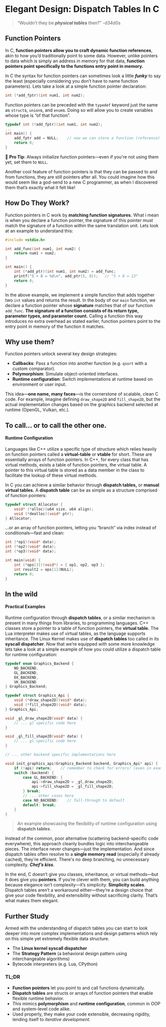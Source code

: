 # Elegant Design: Dispatch Tables In C

> “Wouldn’t they be ***physical tables*** then?” -d34d0s

## Function Pointers

In C, **function pointers allow you to craft dynamic function references**, akin to how you’d traditionally point to some data. However, unlike pointers to data which is simply an address in memory for that data, **function pointers point specifically to the functions entry point in memory.**

In C the syntax for function pointers can sometimes look a little ***funky*** to say the least (especially considering you don’t have to name function parameters). Lets take a look at a simple function pointer declaration:

```c
int (*add_fptr)(int num1, int num2);
```

Function pointers can be preceded with the `typedef` keyword just the same as `struct`s, `union`s, and `enum`s. Doing so will allow you to create variables whose type is “of that function”. 

```c
typedef int (*add_fptr)(int num1, int num2);
...
int main() {
	add_fptr add = NULL;    // now we can store a function (reference) in a variable!
	return 0;
}
```

🔹 **Pro Tip**: Always initialize function pointers—even if you're not using them yet, set them to `NULL`.

Another cool feature of function pointers is that they can be passed to and from functions, they are still pointers after all. You could imagine how this would seem like a god-send to a new C programmer, as when I discovered them that’s exactly what it felt like!

## How Do They Work?

Function pointers in C work by **matching function signatures.** What i mean is when you declare a function pointer, the signature of this pointer must match the signature of a function within the same translation unit. Lets look at an example to understand this:

```c
#include <stdio.h>

int add_func(int num1, int num2) {
	return num1 + num2;
}

int main() {
	int (*add_ptr)(int num1, int num2) = add_func;
	printf("5 + 8 = %d\n", add_ptr(5, 8));   // "5 + 8 = 13"
	return 0;
}
```

In the above example, we implement a simple function that adds together two `int` values and returns the result. In the body of our `main` function, we declare a function pointer whose **signature** matches that of our function `add_func`. **The signature of a function consists of its return type, parameter types, and parameter count.** Calling a function this way introduces no extra overhead as stated earlier, function pointers point to the entry point in memory of the function it matches.

## Why use them?

Function pointers unlock several key design strategies:

- **Callbacks**: Pass a function into another function (e.g. `qsort` with a custom comparator).
- **Polymorphism**: Simulate object-oriented interfaces.
- **Runtime configuration**: Switch implementations at runtime based on environment or user input.

This idea—**one name, many faces**—is the cornerstone of scalable, clean C code. For example, imagine defining `draw_shape2D` and `fill_shape2D`, but the actual implementation changes based on the graphics backend selected at runtime (OpenGL, Vulkan, etc.).

## To call… or to call the other one. 
#### Runtime Configuration

Languages like C++ utilize a specific type of structure which relies heavily on function pointers called a **virtual-table** or **vtable** for short. These are essentially arrays of function pointers. In C++, for every class that has virtual methods, exists a table of function pointers, the virtual table. A pointer to this virtual table is stored as a data member in the class to facilitate the lookup of these virtual methods.

In C you can achieve a similar behavior through **dispatch tables,** or **manual virtual tables.** A **dispatch table** can be as simple as a structure comprised of function pointers:

```c
typedef struct Allocator {
	void* (*alloc)(u64 size, u64 align);
	void (*dealloc)(void* ptr);
} Allocator;
```

…or an array of function pointers, letting you “branch” via index instead of conditionals—fast and clean:

```c
int (*op1)(void* data);
int (*op2)(void* data);
int (*op3)(void* data);

int main(void) {
	int (*ops[3])(void*) = { op1, op2, op3 };
	int result2 = ops[1](NULL);
	return 0;
}
```

## In the wild

#### Practical Examples

Runtime configuration through **dispatch tables**, or a similar mechanism is present in many things from libraries, to programming languages. C++ classes store a pointer to a table of function pointers, the **virtual table.** The Lua interpreter makes use of virtual tables, as the language supports inheritance. The Linux Kernel makes use of **dispatch tables** too called in its **syscall dispatcher**. Now that we’re equipped with some more knowledge lets take a look at a simple example of how you could utilize a dispatch table for runtime configuration:

```c
typedef enum Graphics_Backend {
	NO_BACKEND,
	GL_BACKEND,
	DX_BACKEND,
	VK_BACKEND
} Graphics_Backend;

typedef struct Graphics_Api {
	void (*draw_shape2D)(void* data);
	void (*fill_shape2D)(void* data);
} Graphics_Api;

void _gl_draw_shape2D(void* data) {
	// ... gl specific code here
}

void _gl_fill_shape2D(void* data) {
	// ... gl specific code here
}

// ... other backend specific implementations here

void init_graphics_api(Graphics_Backend backend, Graphics_Api* api) {
	if (!api) return;    // remember to check for errors! (even in example code)	
	switch (backend) {
		case GL_BACKEND: {
			api->draw_shape2D = _gl_draw_shape2D;
			api->fill_shape2D = _gl_fill_shape2D;
		} break;
		// ... other cases here
		case NO_BACKEND:    // fall-through to default
		default: break;
	}
}
```

> An example showcasing the flexibility of runtime configuration using **dispatch tables**.
> 

Instead of the common, poor alternative (scattering backend-specific code everywhere), this approach cleanly bundles logic into interchangeable pieces. The interface never changes—just the implementation. And since dispatch tables often resolve to a **single memory read** (especially if already cached), they're efficient. There's no deep branching, no unnecessary complexity. ***Chef’s kiss***.

In the end, C doesn’t give you classes, inheritance, or virtual methods—but it does give you **pointers**. If you’re clever with them, you can build anything because elegance isn’t complexity—it’s simplicity. **Simplicity scales**. Dispatch tables aren’t a workaround either—they’re a design choice that give your code flexibility, and extensibility without sacrificing clarity. That’s what makes them elegant.

## Further Study

Armed with the understanding of dispatch tables you can start to look deeper into more complex implementations and design patterns which rely on this simple yet extremely flexible data structure. 

- The **Linux kernel syscall dispatcher**
- The **Strategy Pattern** (a behavioral design pattern using interchangeable algorithms)
- Bytecode interpreters (e.g. Lua, CPython)

### TL;DR

- **Function pointers** let you point to and call functions dynamically.
- **Dispatch tables** are structs or arrays of function pointers that enable flexible runtime behavior.
- This mimics **polymorphism** and **runtime configuration**, common in OOP and system-level code alike.
- Used properly, they make your code extensible, decreasing rigidity, lending itself to *iterative development*.
